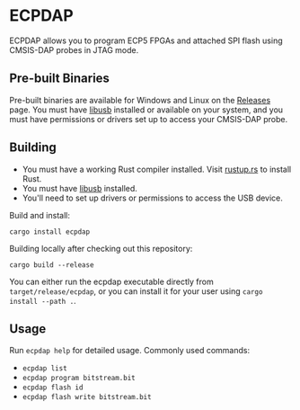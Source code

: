 # ECPDAP

ECPDAP allows you to program ECP5 FPGAs and attached SPI flash using CMSIS-DAP
probes in JTAG mode.

## Pre-built Binaries

Pre-built binaries are available for Windows and Linux on the [Releases] page.
You must have [libusb] installed or available on your system, and you must
have permissions or drivers set up to access your CMSIS-DAP probe.

[Releases]: https://github.com/adamgreig/ecpdap/releases
[libusb]: https://libusb.info

## Building

* You must have a working Rust compiler installed.
  Visit [rustup.rs](https://rustup.rs) to install Rust.
* You must have [libusb] installed.
* You'll need to set up drivers or permissions to access the USB device.

Build and install:

```
cargo install ecpdap
```

Building locally after checking out this repository:

```
cargo build --release
```

You can either run the ecpdap executable directly from `target/release/ecpdap`,
or you can install it for your user using `cargo install --path .`.

## Usage

Run `ecpdap help` for detailed usage. Commonly used commands:

* `ecpdap list`
* `ecpdap program bitstream.bit`
* `ecpdap flash id`
* `ecpdap flash write bitstream.bit`
